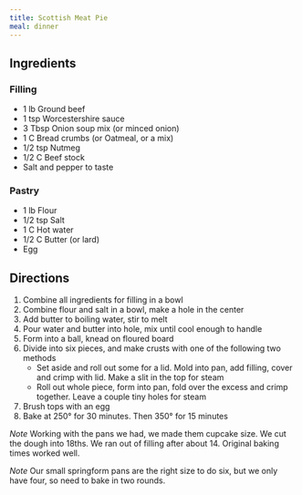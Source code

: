 ```yaml
---
title: Scottish Meat Pie
meal: dinner
---
```


## Ingredients
### Filling
* 1 lb Ground beef
* 1 tsp Worcestershire sauce
* 3 Tbsp Onion soup mix (or minced onion)
* 1 C Bread crumbs (or Oatmeal, or a mix)
* 1/2 tsp Nutmeg
* 1/2 C Beef stock
* Salt and pepper to taste

### Pastry
* 1 lb Flour
* 1/2 tsp Salt
* 1 C Hot water
* 1/2 C Butter (or lard)
* Egg

## Directions
1. Combine all ingredients for filling in a bowl
2. Combine flour and salt in a bowl, make a hole in the center
3. Add butter to boiling water, stir to melt
4. Pour water and butter into hole, mix until cool enough to handle
5. Form into a ball, knead on floured board
6. Divide into six pieces, and make crusts with one of the following two methods
	* Set aside and roll out some for a lid. Mold into pan, add filling, cover and crimp with lid. Make a slit in the top for steam
	* Roll out whole piece, form into pan, fold over the excess and crimp together. Leave a couple tiny holes for steam
7. Brush tops with an egg
8. Bake at 250° for 30 minutes. Then 350° for 15 minutes

*Note* Working with the pans we had, we made them cupcake size. We cut the dough into 18ths. We ran out of filling after about 14. Original baking times worked well.

*Note* Our small springform pans are the right size to do six, but we only have four, so need to bake in two rounds.
